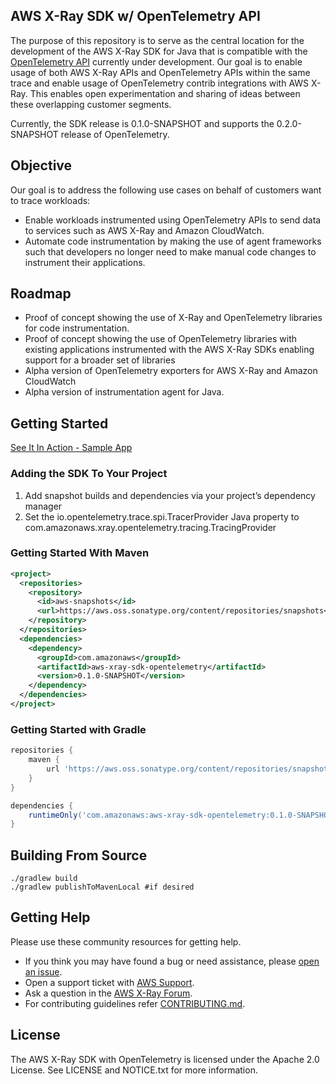  ## AWS X-Ray SDK w/ OpenTelemetry API

The purpose of this repository is to serve as the central location for the development of the AWS X-Ray SDK for Java that is compatible with the [OpenTelemetry API](https://github.com/open-telemetry/opentelemetry-java/tree/master/api) currently under development. Our goal is to enable usage of both AWS X-Ray APIs and OpenTelemetry APIs within the same trace and enable usage of OpenTelemetry contrib integrations with AWS X-Ray. This enables open experimentation and sharing of ideas between these overlapping customer segments.

Currently, the SDK release is 0.1.0-SNAPSHOT and supports the 0.2.0-SNAPSHOT release of OpenTelemetry.

## Objective

Our goal is to address the following use cases on behalf of customers want to trace workloads:

* Enable workloads instrumented using OpenTelemetry APIs to send data to services such as AWS X-Ray and Amazon CloudWatch.
* Automate code instrumentation by making the use of agent frameworks such that developers no longer need to make manual code changes to instrument their applications.

## Roadmap

* Proof of concept showing the use of X-Ray and OpenTelemetry libraries for code instrumentation.
* Proof of concept showing the use of OpenTelemetry libraries with existing applications instrumented with the AWS X-Ray SDKs enabling support for a broader set of libraries
* Alpha version of OpenTelemetry exporters for AWS X-Ray and Amazon CloudWatch
* Alpha version of instrumentation agent for Java.

## Getting Started

[See It In Action - Sample App](https://github.com/aws-samples/aws-xray-sdk-with-opentelemetry-sample)

### Adding the SDK To Your Project

1. Add snapshot builds and dependencies via your project’s dependency manager
2. Set the io.opentelemetry.trace.spi.TracerProvider Java property to com.amazonaws.xray.opentelemetry.tracing.TracingProvider

### Getting Started With Maven

```xml
<project>
  <repositories>
    <repository>
      <id>aws-snapshots</id>
      <url>https://aws.oss.sonatype.org/content/repositories/snapshots</url>
    </repository>
  </repositories>
  <dependencies>
    <dependency>
      <groupId>com.amazonaws</groupId>
      <artifactId>aws-xray-sdk-opentelemetry</artifactId>
      <version>0.1.0-SNAPSHOT</version>
    </dependency>
  </dependencies>
</project>
```

### Getting Started with Gradle

```groovy
repositories {
    maven {
        url 'https://aws.oss.sonatype.org/content/repositories/snapshots'
    }
}

dependencies {
    runtimeOnly('com.amazonaws:aws-xray-sdk-opentelemetry:0.1.0-SNAPSHOT')
}
```

## Building From Source

```shell
./gradlew build
./gradlew publishToMavenLocal #if desired
```

## Getting Help

Please use these community resources for getting help.

* If you think you may have found a bug or need assistance, please [open an issue](https://github.com/awslabs/aws-xray-sdk-with-opentelemetry/issues/new).
* Open a support ticket with [AWS Support](http://docs.aws.amazon.com/awssupport/latest/user/getting-started.html).
* Ask a question in the [AWS X-Ray Forum](https://forums.aws.amazon.com/forum.jspa?forumID=241&start=0).
* For contributing guidelines refer [CONTRIBUTING.md](https://github.com/awslabs/aws-xray-sdk-with-opentelemetry/blob/master/CONTRIBUTING.md).

## License

The AWS X-Ray SDK with OpenTelemetry is licensed under the Apache 2.0 License. See LICENSE and NOTICE.txt for more information.
